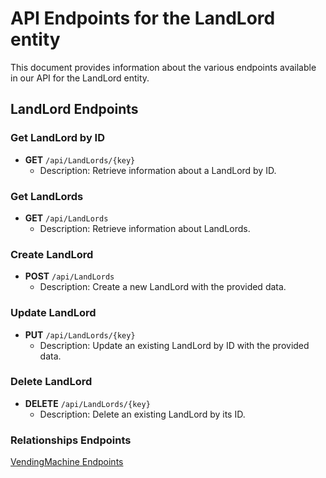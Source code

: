 # API Endpoints for the LandLord entity

This document provides information about the various endpoints available in our API for the LandLord entity.

## LandLord Endpoints

### Get LandLord by ID
- **GET** `/api/LandLords/{key}`
  - Description: Retrieve information about a LandLord by ID.
  
### Get LandLords
- **GET** `/api/LandLords`
  - Description: Retrieve information about LandLords.

### Create LandLord
- **POST** `/api/LandLords`
  - Description: Create a new LandLord with the provided data.

### Update LandLord
- **PUT** `/api/LandLords/{key}`
  - Description: Update an existing LandLord by ID with the provided data.
 
### Delete LandLord
- **DELETE** `/api/LandLords/{key}`
  - Description: Delete an existing LandLord by its ID.

### Relationships Endpoints

[VendingMachine Endpoints](VendingMachineEndpoints.md)
